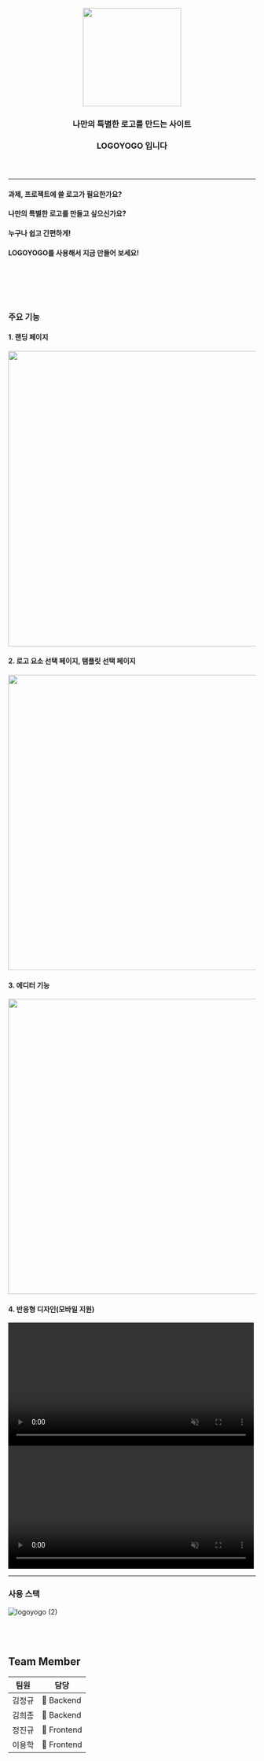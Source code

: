 

<p align="center"><img src="https://user-images.githubusercontent.com/58407182/115673737-eb635480-a387-11eb-84fb-9d5c2d9e1b82.png" height="200px" width="200px">

 <h3 align="center"> 나만의 특별한 로고를 만드는 사이트 </br></br> LOGOYOGO 입니다 <br/><br/><br/> </h3>

-------------------------------------



#### 과제, 프로젝트에 쓸 로고가 필요한가요? 
#### 나만의 특별한 로고를 만들고 싶으신가요?
#### 누구나 쉽고 간편하게!
#### LOGOYOGO를 사용해서 지금 만들어 보세요! <br/><br/><br/><br/><br/><br/>


### 주요 기능
#### 1. 랜딩 페이지
<img src="https://im3.ezgif.com/tmp/ezgif-3-c711ec14d28a.gif" width="600px"/>

#### 2. 로고 요소 선택 페이지, 탬플릿 선택 페이지
<img src="https://im3.ezgif.com/tmp/ezgif-3-aeab419a1ada.gif" width="600px"/>

#### 3. 에디터 기능
<img src="https://im3.ezgif.com/tmp/ezgif-3-e2f041667955.gif" width="600px"/>

#### 4. 반응형 디자인(모바일 지원)
<video autoPlay loop muted width="500px">
  <source src="https://drive.google.com/uc?export=view&id=1Ik9Ay-PzGvK3plo3Z7w9C7ycbw4_NPm1"  type="video/mp4" />
</video>

<video autoPlay loop muted width="500px">
  <source src="https://drive.google.com/uc?export=view&id=1ECZpxl4rPfIGJbPGsJLzRrIuIM5fJk6f"  type="video/mp4" />
</video>


-------------------------------------


### 사용 스택
![logoyogo (2)](https://user-images.githubusercontent.com/58407182/115706500-af8cb700-a3a8-11eb-893e-3caf08d454ad.jpg)<br/><br/><br/><br/>


## Team Member

팀원| 담당 |
--- | ---|
김정규 | &#128150; Backend |
김희종 | &#128150; Backend |
정진규 |&#128155; Frontend |
이용학 |&#128155; Frontend |
